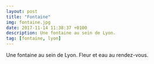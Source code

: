 ```yaml
---
layout: post
title: "Fontaine"
img: fontaine.jpg
date: 2017-11-14 11:38:37 +0100
description: Une fontaine au sein de Lyon.
tag: [fontaine, lyon]
---
```


Une fontaine au sein de Lyon. Fleur et eau au rendez-vous.